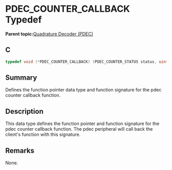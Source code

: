 # PDEC\_COUNTER\_CALLBACK Typedef

**Parent topic:**[Quadrature Decoder \(PDEC\)](GUID-6A3DDAF4-F27F-43B4-915E-750B2707BF64.md)

## C

```c
typedef void (*PDEC_COUNTER_CALLBACK) (PDEC_COUNTER_STATUS status, uintptr_t context);
```

## Summary

Defines the function pointer data type and function signature for the pdec counter callback function.

## Description

This data type defines the function pointer and function signature for the pdec counter callback function. The pdec peripheral will call back the client's function with this signature.

## Remarks

None.

